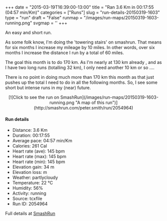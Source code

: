 +++
date = "2015-03-19T16:39:00-13:00"
title = "Ran 3.6 Km in 00:17:55 (04:57 min/Km)"
categories = ["Runs"]
slug = "run-details-20150319-1603"
type = "run"
draft = "False"
runmap = "/images/run-maps/20150319-1603-running.png"
svgmap = '<polyline points="29 0, 30 3, 31 9, 34 13, 24 22, 31 17, 35 16, 37 18, 32 20, 21 19, 18 19, 33 23, 59 59, 59 61, 81 76, 80 78, 80 79, 79 80, 78 82, 77 84, 75 86, 75 87, 74 88, 73 87, 71 86, 69 85, 67 83, 66 83, 65 83, 66 84, 69 87, 70 89, 70 90, 69 91, 66 92, 64 93, 63 94, 62 95, 60 96, 58 99, 57 100, 55 100, 54 100, 52 99, 50 98, 49 97, 45 93, 44 92, 43 91, 41 88, 41 88, 39 87, 38 86, 37 85, 36 84, 35 83, 35 80, 36 78, 37 77, 38 75, 38 74, 41 71, 41 70, 42 69, 42 66, 42 65, 42 64, 42 62, 43 61, 44 60, 45 59, 50 57, 54 56, 56 56, 57 55, 58 54, 58 53, 56 52, 55 51, 55 50, 54 49, 52 45, 52 44, 51 43, 50 42, 47 39, 46 38, 46 37, 47 33, 47 31, 49 29, 49 28, 48 27, 47 24, 46 23, 45 22, 42 22, 38 22, 37 21">'
+++

An easy and short run. 

As some folk know, I'm doing the 'towering stairs' on smashrun. That means for six months I increase my mileage by 10 miles. In other words, over six months I increase the distance I run by a total of 60 miles. 

The goal this month is to do 170 km. As I'm nearly at 130 km already , and as I have two long runs (totalling 32 km), I only need another 10 km or so ....  

There is no point in doing much more than 170 km this month as that just pushes up the total I need to do in all the following months. So, I see some short but intense runs in my (near) future. 



<!--more-->

<center>
[![Click to see the run on SmashRun](/images/run-maps/20150319-1603-running.png "A map of this run")](http://smashrun.com/peter.smith/run/2054964)
</center>

#### Run details

* Distance: 3.6 Km
* Duration: 00:17:55
* Average pace: 04:57 min/Km
* Calories: 261 Cal
* Heart rate (ave): 145 bpm
* Heart rate (max): 145 bpm
* Heart rate (min): 145 bpm
* Elevation gain: 34 m
* Elevation loss:  m
* Weather: partlycloudy
* Temperature: 22 &deg;C
* Humidity: 56%
* Activity: running
* Source: tcxfile
* Run ID: 2054964

Full details at [SmashRun](http://smashrun.com/peter.smith/run/2054964)